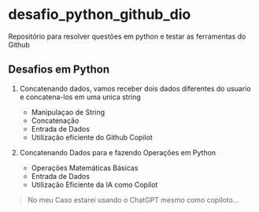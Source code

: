 # desafio_python_github_dio
Repositório para resolver questões em python e testar as ferramentas do Github

## Desafios em Python

 1. Concatenando dados, vamos receber dois dados diferentes do usuario e concatena-los em uma unica string
    - Manipulaçao de String
    - Concatenação
    - Entrada de Dados
    - Utilização eficiente do Github Copilot

2. Concatenando Dados para e fazendo Operações em Python
    - Operações Matemáticas Básicas
    - Entrada de Dados 
    - Utilização Eficiente da IA como Copilot

> No meu Caso estarei usando o ChatGPT mesmo como copiloto...